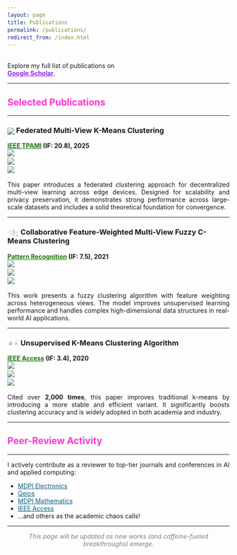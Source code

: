 ```yaml
---
layout: page
title: Publications
permalink: /publications/
redirect_from: /index.html
---
```


<i class="ai ai-google-scholar ai-2x"></i>  
Explore my full list of publications on  
<a href="https://scholar.google.com/citations?user=yNWQLYAAAAAJ&hl=en&oi=ao" style="color: #8A2BE2;"><strong>Google Scholar</strong></a>.

---

## <span style="color: #FF33D1;">Selected Publications</span>

---

### <img src="https://img.icons8.com/color/48/000000/artificial-intelligence.png" width="26" style="vertical-align: middle;"/> Federated Multi-View K-Means Clustering  
**<a href="https://ieeexplore.ieee.org/abstract/document/10810504" style="color: #1E7509;">IEEE TPAMI</a> (IF: 20.8), 2025**  
<img src="https://img.shields.io/badge/Topic-Federated_Learning-blue" />  
<img src="https://img.shields.io/badge/Status-Published-brightgreen" />  
<img src="https://img.shields.io/badge/Highlight-New_Technique-yellow" />

<p align="justify">
This paper introduces a federated clustering approach for decentralized multi-view learning across edge devices. Designed for scalability and privacy preservation, it demonstrates strong performance across large-scale datasets and includes a solid theoretical foundation for convergence.
</p>

---

### <img src="https://github.com/PatternKPS/patternkps.github.io/blob/master/asset/Co-FL-MV-FCM.png" width="26" style="vertical-align: middle;"/> Collaborative Feature-Weighted Multi-View Fuzzy C-Means Clustering  
**<a href="https://www.sciencedirect.com/science/article/abs/pii/S003132032100251X" style="color: #1E7509;">Pattern Recognition</a> (IF: 7.5), 2021**  
<img src="https://img.shields.io/badge/Topic-Multi_View_Clustering-teal" />  
<img src="https://img.shields.io/badge/Method-Fuzzy_C_Means-orange" />  
<img src="https://img.shields.io/badge/Highlight-Feature_Weighting-purple" />

<p align="justify">
This work presents a fuzzy clustering algorithm with feature weighting across heterogeneous views. The model improves unsupervised learning performance and handles complex high-dimensional data structures in real-world AI applications.
</p>

---

### <img src="https://github.com/PatternKPS/patternkps.github.io/blob/master/asset/U-k-means.png" width="26" style="vertical-align: middle;"/> Unsupervised K-Means Clustering Algorithm  
**<a href="https://ieeexplore.ieee.org/abstract/document/9072123" style="color: #1E7509;">IEEE Access</a> (IF: 3.4), 2020**  
<img src="https://img.shields.io/badge/Citations-2000+_Highly_Cited-blueviolet" />  
<img src="https://img.shields.io/badge/Algorithm-K_Means-red" />  
<img src="https://img.shields.io/badge/Impact-Widespread_Use-yellowgreen" />

<p align="justify">
Cited over <strong>2,000 times</strong>, this paper improves traditional k-means by introducing a more stable and efficient variant. It significantly boosts clustering accuracy and is widely adopted in both academia and industry.
</p>

---

## <span style="color: #FF33D1;">Peer-Review Activity</span>

---

<p align="justify">
I actively contribute as a reviewer to top-tier journals and conferences in AI and applied computing:
</p>

- <a href="https://www.mdpi.com/journal/electronics" style="color: #0D5E7C;">MDPI Electronics</a>  
- <a href="https://www.qeios.com/" style="color: #0D5E7C;">Qeios</a>  
- <a href="https://www.mdpi.com/journal/mathematics" style="color: #0D5E7C;">MDPI Mathematics</a>  
- <a href="https://ieeexplore.ieee.org/xpl/RecentIssue.jsp?punumber=6221036" style="color: #0D5E7C;">IEEE Access</a>  
- ...and others as the academic chaos calls!

---

<p align="center">
<em style="color: gray;">This page will be updated as new works (and caffeine-fueled breakthroughs) emerge.</em>
</p>
